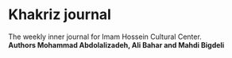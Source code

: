<h1>
Khakriz journal
</h1>
The weekly inner journal for Imam Hossein Cultural Center.
<br>
<strong>Authors Mohammad Abdolalizadeh, Ali Bahar and Mahdi Bigdeli</strong>
